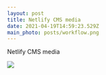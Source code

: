 ```yaml
---
layout: post
title: Netlify CMS media
date: 2021-04-19T14:59:23.529Z
main_photo: posts/workflow.png
---
```

Netlify CMS media

![](posts/workflow.png)